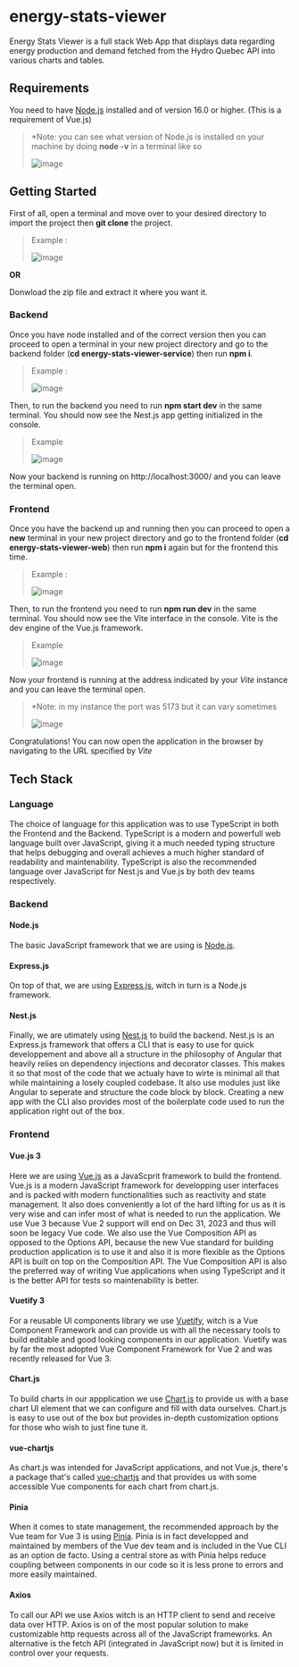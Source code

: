 # energy-stats-viewer

Energy Stats Viewer is a full stack Web App that displays data regarding energy production and demand fetched from the Hydro Quebec API into various charts and tables.

## Requirements

You need to have [Node.js](https://nodejs.org/en) installed and of version 16.0 or higher. (This is a requirement of Vue.js)

> *Note: you can see what version of Node.js is installed on your machine by doing **node -v** in a terminal like so
> 
> ![image](https://github.com/ORBernier/energy-stats-viewer/assets/39271860/48f8c0c6-4e90-4cc6-9fd8-dbf328adf116) 

## Getting Started

First of all, open a terminal and move over to your desired directory to import the project then **git clone** the project.

> Example :
> 
> ![image](https://github.com/ORBernier/energy-stats-viewer/assets/39271860/543096d4-30de-4513-9862-12f9480e3956)

**OR**

Donwload the zip file and extract it where you want it.

### Backend

Once you have node installed and of the correct version then you can proceed to open a terminal in your new project directory and go to the backend folder (**cd energy-stats-viewer-service**) then run **npm i**.

> Example :
> 
> ![image](https://github.com/ORBernier/energy-stats-viewer/assets/39271860/dbe387e5-49bb-481c-a128-c6afb6795abe)

Then, to run the backend you need to run **npm start dev** in the same terminal. You should now see the Nest.js app getting initialized in the console.

> Example
> 
> ![image](https://github.com/ORBernier/energy-stats-viewer/assets/39271860/eb483b86-97e3-474b-941e-a1d59f9277cb)

Now your backend is running on http://localhost:3000/ and you can leave the terminal open.

### Frontend

Once you have the backend up and running then you can proceed to open a **new** terminal in your new project directory and go to the frontend folder (**cd energy-stats-viewer-web**) then run **npm i** again but for the frontend this time.

> Example :
> 
> ![image](https://github.com/ORBernier/energy-stats-viewer/assets/39271860/5a173a16-47ee-431a-9cc1-92adb30ca013)

Then, to run the frontend you need to run **npm run dev** in the same terminal. You should now see the Vite interface in the console. Vite is the dev engine of the Vue.js framework.

> Example
> 
> ![image](https://github.com/ORBernier/energy-stats-viewer/assets/39271860/d14fe859-8c73-4137-9f9e-3bf59aca77d9)

Now your frontend is running at the address indicated by your *Vite* instance and you can leave the terminal open.

> *Note: in my instance the port was 5173 but it can vary sometimes
> 
> ![image](https://github.com/ORBernier/energy-stats-viewer/assets/39271860/7d2c1c19-2c98-4c50-b5a2-75a756858204)

Congratulations! You can now open the application in the browser by navigating to the URL specified by *Vite*

## Tech Stack

### Language

The choice of language for this application was to use TypeScript in both the Frontend and the Backend. TypeScript is a modern and powerfull web language built over JavaScript, giving it a much needed typing structure that helps debugging and overall achieves a much higher standard of readability and maintenability. TypeScript is also the recommended language over JavaScript for Nest.js and Vue.js by both dev teams respectively.

### Backend

#### Node.js

The basic JavaScript framework that we are using is [Node.js](https://nodejs.org/en).

#### Express.js

On top of that, we are using [Express.js](https://expressjs.com/), witch in turn is a Node.js framework.

#### Nest.js

Finally, we are utimately using [Nest.js](https://nestjs.com/) to build the backend. Nest.js is an Express.js framework that offers a CLI that is easy to use for quick developpement and above all a structure in the philosophy of Angular that heavily relies on dependency injections and decorator classes. This makes it so that most of the code that we actualy have to wirte is minimal all that while maintaining a losely coupled codebase. It also use modules just like Angular to seperate and structure the code block by block. Creating a new app with the CLI also provides most of the boilerplate code used to run the application right out of the box.

### Frontend

#### Vue.js 3

Here we are using [Vue.js](https://vuejs.org/) as a JavaScprit framework to build the frontend. Vue.js is a modern JavaScript framework for developping user interfaces and is packed with modern functionalities such as reactivity and state management. It also does conveniently a lot of the hard lifting for us as it is very wise and can infer most of what is needed to run the application. We use Vue 3 because Vue 2 support will end on Dec 31, 2023 and thus will soon be legacy Vue code. We also use the Vue Composition API as opposed to the Options API, because the new Vue standard for building production application is to use it and also it is more flexible as the Options API is built on top on the Composition API. The Vue Composition API is also the preferred way of writing Vue applications when using TypeScript and it is the better API for tests so maintenability is better.

#### Vuetify 3

For a reusable UI components library we use [Vuetify](https://vuetifyjs.com/en/), witch is a Vue Component Framework and can provide us with all the necessary tools to build editable and good looking components in our application. Vuetify was by far the most adopted Vue Component Framework for Vue 2 and was recently released for Vue 3.

#### Chart.js

To build charts in our appplication we use [Chart.js](https://www.chartjs.org/) to provide us with a base chart UI element that we can configure and fill with data ourselves. Chart.js is easy to use out of the box but provides in-depth customization options for those who wish to just fine tune it.

#### vue-chartjs

As chart.js was intended for JavaScript applications, and not Vue.js, there's a package that's called [vue-chartjs](https://vue-chartjs.org/) and that provides us with some accessible Vue components for each chart from chart.js.

#### Pinia

When it comes to state management, the recommended approach by the Vue team for Vue 3 is using [Pinia](https://pinia.vuejs.org/). Pinia is in fact developped and maintained by members of the Vue dev team and is included in the Vue CLI as an option de facto. Using a central store as with Pinia helps reduce coupling between components in our code so it is less prone to errors and more easily maintained.

#### Axios

To call our API we use Axios witch is an HTTP client to send and receive data over HTTP. Axios is on of the most popular solution to make customizable http requests across all of the JavaScript frameworks. An alternative is the fetch API (integrated in JavaScript now) but it is limited in control over your requests.
